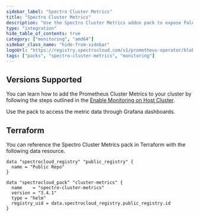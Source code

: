 ```yaml
---
sidebar_label: "Spectro Cluster Metrics"
title: "Spectro Cluster Metrics"
description: "Use the Spectro Cluster Metrics addon pack to expose Palette resource metrics"
type: "integration"
hide_table_of_contents: true
category: ["monitoring", "amd64"]
sidebar_class_name: "hide-from-sidebar"
logoUrl: "https://registry.spectrocloud.com/v1/prometheus-operator/blobs/sha256:64589616d7f667e5f1d7e3c9a39e32c676e03518a318924e123738693e104ce0?type=image.webp"
tags: ["packs", "spectro-cluster-metrics", "monitoring"]
---
```


## Versions Supported

<Tabs queryString="parent">

<TabItem label="3.4.x" value="3.4.x">

You can learn how to add the Prometheus Cluster Metrics to your cluster by following the steps outlined in the
[Enable Monitoring on Host Cluster](../clusters/cluster-management/monitoring/deploy-agent.md).

<!-- prettier-ignore-start -->
Use the <VersionedLink text="Spectro Cloud Grafana Dashboards" url="/integrations/packs/?pack=spectro-grafana-dashboards"/> pack to access the metric data through Grafana dashboards.
<!-- prettier-ignore-end -->

</TabItem>

</Tabs>

## Terraform

You can reference the Spectro Cluster Metrics pack in Terraform with the following data resource.

```hcl
data "spectrocloud_registry" "public_registry" {
  name = "Public Repo"
}

data "spectrocloud_pack" "cluster-metrics" {
  name    = "spectro-cluster-metrics"
  version = "3.4.1"
  type = "helm"
  registry_uid = data.spectrocloud_registry.public_registry.id
}
```
